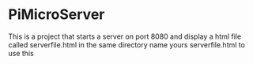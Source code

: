# PiMicroServer
This is a project that starts a server on port 8080 and display a html file called serverfile.html in the same directory name yours serverfile.html to use this
